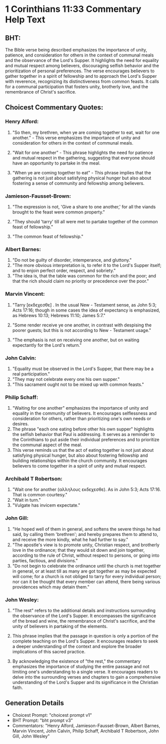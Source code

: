 # 1 Corinthians 11:33 Commentary Help Text

## BHT:
The Bible verse being described emphasizes the importance of unity, patience, and consideration for others in the context of communal meals and the observance of the Lord's Supper. It highlights the need for equality and mutual respect among believers, discouraging selfish behavior and the prioritization of personal preferences. The verse encourages believers to gather together in a spirit of fellowship and to approach the Lord's Supper with reverence, recognizing its distinctiveness from common feasts. It calls for a communal participation that fosters unity, brotherly love, and the remembrance of Christ's sacrifice.

## Choicest Commentary Quotes:
### Henry Alford:
1. "So then, my brethren, when ye are coming together to eat, wait for one another." - This verse emphasizes the importance of unity and consideration for others in the context of communal meals.

2. "Wait for one another" - This phrase highlights the need for patience and mutual respect in the gathering, suggesting that everyone should have an opportunity to partake in the meal.

3. "When ye are coming together to eat" - This phrase implies that the gathering is not just about satisfying physical hunger but also about fostering a sense of community and fellowship among believers.

### Jamieson-Fausset-Brown:
1. "The expression is not, 'Give a share to one another,' for all the viands brought to the feast were common property." 

2. "They should 'tarry' till all were met to partake together of the common feast of fellowship." 

3. "The common feast of fellowship."

### Albert Barnes:
1. "Do not be guilty of disorder, intemperance, and gluttony."
2. "The more obvious interpretation is, to refer it to the Lord's Supper itself; and to enjoin perfect order, respect, and sobriety."
3. "The idea is, that the table was common for the rich and the poor; and that the rich should claim no priority or precedence over the poor."

### Marvin Vincent:
1. "Tarry [εκδεχεσθε] . In the usual New - Testament sense, as John 5:3; Acts 17:16; though in some cases the idea of expectancy is emphasized, as Hebrews 10:13; Hebrews 11:10; James 5:7." 

2. "Some render receive ye one another, in contrast with despising the poorer guests; but this is not according to New - Testament usage." 

3. "The emphasis is not on receiving one another, but on waiting expectantly for the Lord's return."

### John Calvin:
1. "Equality must be observed in the Lord's Supper, that there may be a real participation." 
2. "They may not celebrate every one his own supper." 
3. "This sacrament ought not to be mixed up with common feasts."

### Philip Schaff:
1. "Waiting for one another" emphasizes the importance of unity and equality in the community of believers. It encourages selflessness and consideration for others, rather than prioritizing one's own needs or desires.
2. The phrase "each one eating before other his own supper" highlights the selfish behavior that Paul is addressing. It serves as a reminder to the Corinthians to put aside their individual preferences and to prioritize the communal aspect of the meal.
3. This verse reminds us that the act of eating together is not just about satisfying physical hunger, but also about fostering fellowship and building relationships within the church community. It encourages believers to come together in a spirit of unity and mutual respect.

### Archibald T Robertson:
1. "Wait one for another (αλληλους εκδεχεσθε). As in John 5:3; Acts 17:16. That is common courtesy."
2. "Wait in turn."
3. "Vulgate has invicem expectate."

### John Gill:
1. "He hoped well of them in general, and softens the severe things he had said, by calling them 'brethren'; and hereby prepares them to attend to, and receive the more kindly, what he had further to say."
2. "The apostle's view is to promote unity, Christian respect, and brotherly love in the ordinance; that they would sit down and join together, according to the rule of Christ, without respect to persons, or going into parties, factious, and divisions."
3. "Do not begin to celebrate the ordinance until the church is met together in general, or at least till as many are got together as may be expected will come; for a church is not obliged to tarry for every individual person; nor can it be thought that every member can attend, there being various providences which may detain them."

### John Wesley:
1. "The rest" refers to the additional details and instructions surrounding the observance of the Lord's Supper. It encompasses the significance of the bread and wine, the remembrance of Christ's sacrifice, and the unity of believers in partaking of the elements.

2. This phrase implies that the passage in question is only a portion of the complete teaching on the Lord's Supper. It encourages readers to seek a deeper understanding of the context and explore the broader implications of this sacred practice.

3. By acknowledging the existence of "the rest," the commentary emphasizes the importance of studying the entire passage and not limiting one's understanding to a single verse. It encourages readers to delve into the surrounding verses and chapters to gain a comprehensive understanding of the Lord's Supper and its significance in the Christian faith.


## Generation Details
- Choicest Prompt: "choicest prompt v1"
- BHT Prompt: "bht prompt v3"
- Commentators: "Henry Alford, Jamieson-Fausset-Brown, Albert Barnes, Marvin Vincent, John Calvin, Philip Schaff, Archibald T Robertson, John Gill, John Wesley"
